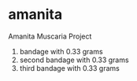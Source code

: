 # amanita
Amanita Muscaria Project


1. bandage with 0.33 grams
2. second bandage with 0.33 grams
3. third bandage with 0.33 grams